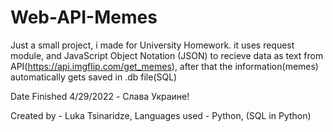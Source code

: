 # Web-API-Memes
Just a small project, i made for University Homework.
it uses request module, and JavaScript Object Notation (JSON) to recieve data as text from API(https://api.imgflip.com/get_memes),
after that the information(memes) automatically gets saved in .db file(SQL)


Date Finished 4/29/2022 - Слава Украине!

Created by - Luka Tsinaridze, Languages used - Python, (SQL in Python)
